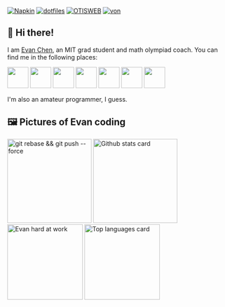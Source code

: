 [![Napkin](https://github-readme-stats.vercel.app/api/pin/?username=vEnhance&repo=napkin&show_owner=true)](https://github.com/vEnhance/napkin)
[![dotfiles](https://github-readme-stats.vercel.app/api/pin/?username=vEnhance&repo=dotfiles&show_owner=true)](https://github.com/vEnhance/dotfiles)
[![OTISWEB](https://github-readme-stats.vercel.app/api/pin/?username=vEnhance&repo=otis-web&show_owner=true)](https://github.com/vEnhance/otis-web)
[![von](https://github-readme-stats.vercel.app/api/pin/?username=vEnhance&repo=von&show_owner=true)](https://github.com/vEnhance/von)

## 👋 Hi there!

I am [Evan Chen](https://web.evanchen.cc/), an MIT grad student and math olympiad coach. You can find me in the following places:

<a href="https://web.evanchen.cc"> <img src="https://web.evanchen.cc/icons/android-chrome-192x192.png" height="48"></a>
<a href="https://web.evanchen.cc/contact.html"> <img src="https://web.evanchen.cc/icons/social-mail.png" height="48"></a>
<a href="https://blog.evanchen.cc"> <img src="https://web.evanchen.cc/icons/social-wordpress.png" height="48"></a>
<a href="https://www.instagram.com/evanchen.cc/"> <img src="https://web.evanchen.cc/icons/social-instagram.png" height="48"></a>
<a href="https://youtube.com/c/vEnhance"> <img src="https://web.evanchen.cc/icons/social-youtube.png" height="48"></a>
<a href="https://twitch.tv/vEnhance"> <img src="https://web.evanchen.cc/icons/social-twitch.png" height="48"></a>
<a href="https://web.evanchen.cc/discord.html"> <img src="https://web.evanchen.cc/icons/social-discord.png" height="48"></a>

I'm also an amateur programmer, I guess.

## 🖼️ Pictures of Evan coding

<img class="6563686f202d6e202234636550757368324d61696e22207c20787864" src="https://user-images.githubusercontent.com/3750940/128589290-f1a52dda-d09f-4f6f-a0e1-479627081681.jpeg" height="192" alt="git rebase && git push --force" /> <img src="https://github-readme-stats.vercel.app/api?username=vEnhance&show_icons=true&count_private=true&theme=buefy&include_all_commits=true" height="192" alt="Github stats card" />
<img class="6563686f202d6e202234636550757368324d61696e22207c20787864          " src="https://user-images.githubusercontent.com/3750940/100553934-25a84a00-325f-11eb-974e-f5b61dcb44b3.png" height="172" alt="Evan hard at work" /> <img src="https://github-readme-stats.vercel.app/api/top-langs/?username=vEnhance&layout=compact&theme=vue&hide=PHP&langs_count=6" height="172" alt="Top languages card" />
